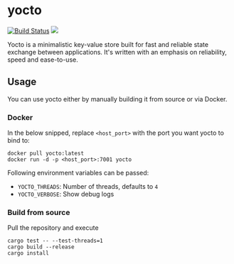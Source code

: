# yocto

[![Build Status](https://cloud.drone.io/api/badges/alebeck/yocto/status.svg)](https://cloud.drone.io/alebeck/yocto)
[![](https://images.microbadger.com/badges/version/alebeck/yocto.svg)](https://microbadger.com/images/alebeck/yocto)

Yocto is a minimalistic key-value store built for fast and reliable state exchange between applications. It's written with an emphasis on reliability, speed and ease-to-use.

## Usage

You can use yocto either by manually building it from source or via Docker.

### Docker 

In the below snipped, replace `<host_port>` with the port you want yocto to bind to:

```
docker pull yocto:latest
docker run -d -p <host_port>:7001 yocto
```

Following environment variables can be passed:

- `YOCTO_THREADS`: Number of threads, defaults to `4`
- `YOCTO_VERBOSE`: Show debug logs


### Build from source

Pull the repository and execute 

```
cargo test -- --test-threads=1
cargo build --release
cargo install
```
